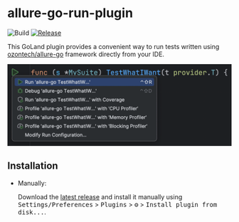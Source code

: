 # allure-go-run-plugin

![Build](https://github.com/shuryak/allure-go-run-plugin/workflows/Build/badge.svg)
[![Release](https://img.shields.io/github/v/release/shuryak/allure-go-run-plugin?sort=semver&display_name=release&style=flat&color=green)](https://github.com/shuryak/allure-go-run-plugin/releases/latest)

<!-- [![Version](https://img.shields.io/jetbrains/plugin/v/MARKETPLACE_ID.svg)](https://plugins.jetbrains.com/plugin/MARKETPLACE_ID)
[![Downloads](https://img.shields.io/jetbrains/plugin/d/MARKETPLACE_ID.svg)](https://plugins.jetbrains.com/plugin/MARKETPLACE_ID) -->

<!-- Plugin description -->

This GoLand plugin provides a convenient way to run tests written using [ozontech/allure-go](https://github.com/ozontech/allure-go) framework directly from your IDE.

<!-- Plugin description end -->

![Preview](images/run-tests.png)

## Installation

- Manually:

  Download the [latest release](https://github.com/shuryak/allure-go-run-plugin/releases/latest) and install it manually using
  <kbd>Settings/Preferences</kbd> > <kbd>Plugins</kbd> > <kbd>⚙️</kbd> > <kbd>Install plugin from disk...</kbd>.
